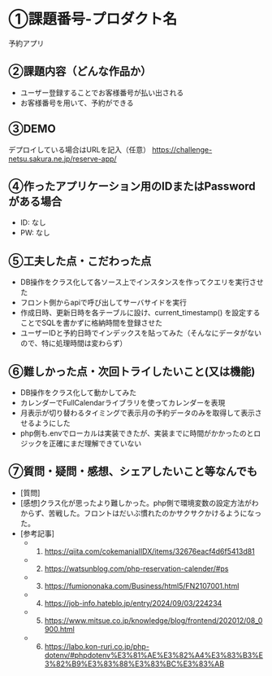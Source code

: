 # ①課題番号-プロダクト名

予約アプリ

## ②課題内容（どんな作品か）

- ユーザー登録することでお客様番号が払い出される
- お客様番号を用いて、予約ができる

## ③DEMO

デプロイしている場合はURLを記入（任意）
https://challenge-netsu.sakura.ne.jp/reserve-app/
## ④作ったアプリケーション用のIDまたはPasswordがある場合

- ID: なし
- PW: なし

## ⑤工夫した点・こだわった点

- DB操作をクラス化して各ソース上でインスタンスを作ってクエリを実行させた
- フロント側からapiで呼び出してサーバサイドを実行
- 作成日時、更新日時を各テーブルに設け、current_timestamp()	を設定することでSQLを書かずに格納時間を登録させた
- ユーザーIDと予約日時でインデックスを貼ってみた（そんなにデータがないので、特に処理時間は変わらず）

## ⑥難しかった点・次回トライしたいこと(又は機能)

- DB操作をクラス化して動かしてみた
- カレンダーでFullCalendarライブラリを使ってカレンダーを表現
- 月表示が切り替わるタイミングで表示月の予約データのみを取得して表示させるようにした
- php側も.envでローカルは実装できたが、実装までに時間がかかったのとロジックを正確にまだ理解できていない

## ⑦質問・疑問・感想、シェアしたいこと等なんでも

- [質問]
- [感想]クラス化が思ったより難しかった。php側で環境変数の設定方法がわからず、苦戦した。フロントはだいぶ慣れたのかサクサクかけるようになった。
- [参考記事]
  - 1. https://qiita.com/cokemaniaIIDX/items/32676eacf4d6f5413d81
  - 2. https://watsunblog.com/php-reservation-calender/#ps
  - 3. https://fumiononaka.com/Business/html5/FN2107001.html
  - 4. https://job-info.hateblo.jp/entry/2024/09/03/224234
  - 5. https://www.mitsue.co.jp/knowledge/blog/frontend/202012/08_0900.html
  - 6. https://labo.kon-ruri.co.jp/php-dotenv/#phpdotenv%E3%81%AE%E3%82%A4%E3%83%B3%E3%82%B9%E3%83%88%E3%83%BC%E3%83%AB